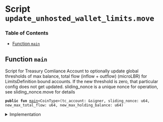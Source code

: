 
<a name="SCRIPT"></a>

# Script `update_unhosted_wallet_limits.move`

### Table of Contents

-  [Function `main`](#SCRIPT_main)



<a name="SCRIPT_main"></a>

## Function `main`

Script for Treasury Comliance Account to optionally update global thresholds
of max balance, total flow (inflow + outflow) (microLBR) for LimitsDefinition bound accounts.
If the new threshold is zero, that particular config does not get updated.
sliding_nonce is a unique nonce for operation, see sliding_nonce.move for details


<pre><code><b>public</b> <b>fun</b> <a href="#SCRIPT_main">main</a>&lt;CoinType&gt;(tc_account: &signer, sliding_nonce: u64, new_max_total_flow: u64, new_max_holding_balance: u64)
</code></pre>



<details>
<summary>Implementation</summary>


<pre><code><b>fun</b> <a href="#SCRIPT_main">main</a>&lt;CoinType&gt;(
    tc_account: &signer,
    sliding_nonce: u64,
    new_max_total_flow: u64,
    new_max_holding_balance: u64,
) {
    <a href="../../modules/doc/SlidingNonce.md#0x1_SlidingNonce_record_nonce_or_abort">SlidingNonce::record_nonce_or_abort</a>(tc_account, sliding_nonce);
    <b>let</b> cap = <a href="../../modules/doc/Roles.md#0x1_Roles_extract_privilege_to_capability">Roles::extract_privilege_to_capability</a>&lt;TreasuryComplianceRole&gt;(tc_account);
    <a href="../../modules/doc/AccountLimits.md#0x1_AccountLimits_update_limits_definition">AccountLimits::update_limits_definition</a>(&cap, new_max_total_flow, new_max_holding_balance);
    <a href="../../modules/doc/Roles.md#0x1_Roles_restore_capability_to_privilege">Roles::restore_capability_to_privilege</a>(tc_account, cap);
}
</code></pre>



</details>
